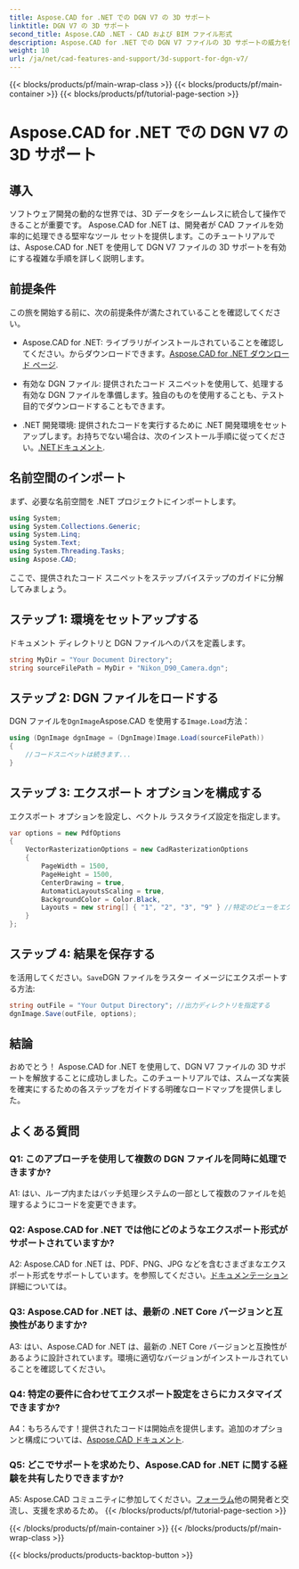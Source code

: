 ```yaml
---
title: Aspose.CAD for .NET での DGN V7 の 3D サポート
linktitle: DGN V7 の 3D サポート
second_title: Aspose.CAD .NET - CAD および BIM ファイル形式
description: Aspose.CAD for .NET での DGN V7 ファイルの 3D サポートの威力を体験してください。ステップバイステップのガイドに従って、CAD ファイルを簡単に統合して操作します。
weight: 10
url: /ja/net/cad-features-and-support/3d-support-for-dgn-v7/
---
```


{{< blocks/products/pf/main-wrap-class >}}
{{< blocks/products/pf/main-container >}}
{{< blocks/products/pf/tutorial-page-section >}}

# Aspose.CAD for .NET での DGN V7 の 3D サポート

## 導入

ソフトウェア開発の動的な世界では、3D データをシームレスに統合して操作できることが重要です。 Aspose.CAD for .NET は、開発者が CAD ファイルを効率的に処理できる堅牢なツール セットを提供します。このチュートリアルでは、Aspose.CAD for .NET を使用して DGN V7 ファイルの 3D サポートを有効にする複雑な手順を詳しく説明します。

## 前提条件

この旅を開始する前に、次の前提条件が満たされていることを確認してください。

-  Aspose.CAD for .NET: ライブラリがインストールされていることを確認してください。からダウンロードできます。[Aspose.CAD for .NET ダウンロード ページ](https://releases.aspose.com/cad/net/).

- 有効な DGN ファイル: 提供されたコード スニペットを使用して、処理する有効な DGN ファイルを準備します。独自のものを使用することも、テスト目的でダウンロードすることもできます。

- .NET 開発環境: 提供されたコードを実行するために .NET 開発環境をセットアップします。お持ちでない場合は、次のインストール手順に従ってください。[.NETドキュメント](https://docs.microsoft.com/en-us/dotnet/core/install/).

## 名前空間のインポート

まず、必要な名前空間を .NET プロジェクトにインポートします。

```csharp
using System;
using System.Collections.Generic;
using System.Linq;
using System.Text;
using System.Threading.Tasks;
using Aspose.CAD;
```

ここで、提供されたコード スニペットをステップバイステップのガイドに分解してみましょう。

## ステップ 1: 環境をセットアップする

ドキュメント ディレクトリと DGN ファイルへのパスを定義します。

```csharp
string MyDir = "Your Document Directory";
string sourceFilePath = MyDir + "Nikon_D90_Camera.dgn";
```

## ステップ 2: DGN ファイルをロードする

DGN ファイルを`DgnImage`Aspose.CAD を使用する`Image.Load`方法：

```csharp
using (DgnImage dgnImage = (DgnImage)Image.Load(sourceFilePath))
{
    //コードスニペットは続きます...
}
```

## ステップ 3: エクスポート オプションを構成する

エクスポート オプションを設定し、ベクトル ラスタライズ設定を指定します。

```csharp
var options = new PdfOptions
{
    VectorRasterizationOptions = new CadRasterizationOptions
    {
        PageWidth = 1500,
        PageHeight = 1500,
        CenterDrawing = true,
        AutomaticLayoutsScaling = true,
        BackgroundColor = Color.Black,
        Layouts = new string[] { "1", "2", "3", "9" } //特定のビューをエクスポートする
    }
};
```

## ステップ 4: 結果を保存する

を活用してください。`Save`DGN ファイルをラスター イメージにエクスポートする方法:

```csharp
string outFile = "Your Output Directory"; //出力ディレクトリを指定する
dgnImage.Save(outFile, options);
```

## 結論

おめでとう！ Aspose.CAD for .NET を使用して、DGN V7 ファイルの 3D サポートを解放することに成功しました。このチュートリアルでは、スムーズな実装を確実にするための各ステップをガイドする明確なロードマップを提供しました。

## よくある質問

### Q1: このアプローチを使用して複数の DGN ファイルを同時に処理できますか?

A1: はい、ループ内またはバッチ処理システムの一部として複数のファイルを処理するようにコードを変更できます。

### Q2: Aspose.CAD for .NET では他にどのようなエクスポート形式がサポートされていますか?

 A2: Aspose.CAD for .NET は、PDF、PNG、JPG などを含むさまざまなエクスポート形式をサポートしています。を参照してください。[ドキュメンテーション](https://reference.aspose.com/cad/net/)詳細については。

### Q3: Aspose.CAD for .NET は、最新の .NET Core バージョンと互換性がありますか?

A3: はい、Aspose.CAD for .NET は、最新の .NET Core バージョンと互換性があるように設計されています。環境に適切なバージョンがインストールされていることを確認してください。

### Q4: 特定の要件に合わせてエクスポート設定をさらにカスタマイズできますか?

 A4：もちろんです！提供されたコードは開始点を提供します。追加のオプションと構成については、[Aspose.CAD ドキュメント](https://reference.aspose.com/cad/net/).

### Q5: どこでサポートを求めたり、Aspose.CAD for .NET に関する経験を共有したりできますか?

A5: Aspose.CAD コミュニティに参加してください。[フォーラム](https://forum.aspose.com/c/cad/19)他の開発者と交流し、支援を求めるため。
{{< /blocks/products/pf/tutorial-page-section >}}

{{< /blocks/products/pf/main-container >}}
{{< /blocks/products/pf/main-wrap-class >}}

{{< blocks/products/products-backtop-button >}}
